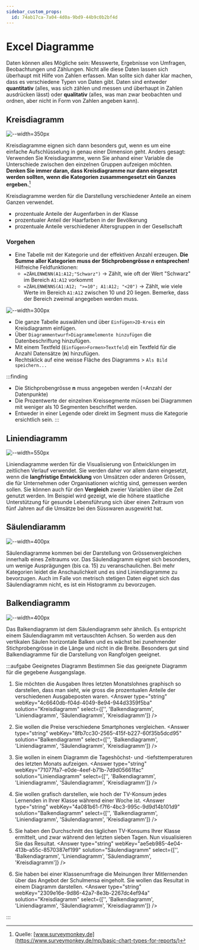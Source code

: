 ```yaml
---
sidebar_custom_props:
  id: 74ab17ca-7a04-4d0a-9bd9-44b9c0b2bf4d
---
```


# Excel Diagramme


Daten können alles Mögliche sein: Messwerte, Ergebnisse von Umfragen, Beobachtungen und Zählungen. Nicht alle diese Daten lassen sich überhaupt mit Hilfe von Zahlen erfassen. Man sollte sich daher klar machen, dass es verschiedene Typen von Daten gibt. Daten sind entweder **quantitativ** (alles, was sich zählen und messen und überhaupt in Zahlen ausdrücken lässt) oder **qualitativ** (alles, was man zwar beobachten und ordnen, aber nicht in Form von Zahlen angeben kann). 

## Kreisdiagramm

![--width=350px](images/diagramm-kreis.png)

Kreisdiagramme eignen sich dann besonders gut, wenn es um eine einfache Aufschlüsselung in genau einer Dimension geht. Anders gesagt: Verwenden Sie Kreisdiagramme, wenn Sie anhand einer Variable die Unterschiede zwischen den einzelnen Gruppen aufzeigen möchten. **Denken Sie immer daran, dass Kreisdiagramme nur dann eingesetzt werden sollten, wenn die Kategorien zusammengesetzt ein Ganzes ergeben.**[^1]

Kreisdiagramme werden für die Darstellung verschiedener Anteile an einem Ganzen verwendet.
- prozentuale Anteile der Augenfarben in der Klasse
- prozentualer Anteil der Haarfarben in der Bevölkerung
- prozentuale Anteile verschiedener Altersgruppen in der Gesellschaft

### Vorgehen

- Eine Tabelle mit der Kategorie und der effektiven Anzahl erzeugen. **Die Summe aller Kategorien muss der Stichprobengrösse _n_ entsprechen!**  
  Hilfreiche Feldfunktionen:
  - `=ZÄHLENWENN(A1:A12;"Schwarz")` -> Zählt, wie oft der Wert "Schwarz" im Bereich `A1:A12` vorkommt
  - `=ZÄHLENWENNS(A1:A12; ">=10"; A1:A12; "<20")` -> Zählt, wie viele Werte im Bereich `A1:A12` zwischen 10 und 20 liegen. Bemerke, dass der Bereich zweimal angegeben werden muss.

![--width=300px](images/diagramme-kreis-tabelle.png)

- Die ganze Tabelle auswählen und über `Einfügen>2D-Kreis` ein Kreisdiagramm einfügen.
- Über `Diagrammentwurf>Diagrammelemente hinzufügen` die Datenbeschriftung hinzufügen.
- Mit einem Textfeld (`Einfügen>Formen>Textfeld`) ein Textfeld für die Anzahl Datensätze (**n**) hinzufügen.
- Rechtsklick auf eine weisse Fläche des Diagramms > `Als Bild speichern...` 

:::finding
- Die Stichprobengrösse **n** muss angegeben werden (=Anzahl der Datenpunkte)
- Die Prozentwerte der einzelnen Kreissegmente müssen bei Diagrammen mit weniger als 10 Segmenten beschriftet werden.
- Entweder in einer Legende oder direkt im Segment muss die Kategorie ersichtlich sein.
:::

<Answer type="text" webKey="0eaed76e-2add-4cba-8383-8ab0ad514565" placeholder="✍️ Notizen..." />

## Liniendiagramm

![--width=550px](images/diagramm-linie.png)

Liniendiagramme werden für die Visualisierung von Entwicklungen im zeitlichen Verlauf verwendet. Sie werden daher vor allem dann eingesetzt, wenn die **langfristige Entwicklung** von Umsätzen oder anderen Grössen, die für Unternehmen oder Organisationen wichtig sind, gemessen werden sollen. Sie können auch für den **Vergleich** zweier Variablen über die Zeit genutzt werden. Im Beispiel wird gezeigt, wie die höhere staatliche Unterstützung für gesunde Lebensführung sich über einen Zeitraum von fünf Jahren auf die Umsätze bei den Süsswaren ausgewirkt hat.

<Answer type="text" webKey="a6602f15-8ea2-4c83-bd65-244ae1af5e3c" placeholder="✍️ Notizen..." />

## Säulendiaramm

![--width=400px](images/diagramm-saeulen.png)

Säulendiagramme kommen bei der Darstellung von Grössenvergleichen innerhalb eines Zeitraums vor.
Das Säulendiagramm eignet sich besonders, um wenige Ausprägungen (bis ca. 15) zu veranschaulichen. Bei mehr Kategorien leidet die Anschaulichkeit und es sind Liniendiagramme zu bevorzugen. Auch im Falle von metrisch stetigen Daten eignet sich das Säulendiagramm nicht, es ist ein Histogramm zu bevorzugen.

<Answer type="text" webKey="c4e2959c-ebd0-4635-b53c-60fa4ef7e301" placeholder="✍️ Notizen..." />

## Balkendiagramm

![--width=400px](images/diagramm-balken.png)

Das Balkendiagramm ist dem Säulendiagramm sehr ähnlich. Es entspricht einem Säulendiagramm mit vertauschten Achsen. So werden aus den vertikalen Säulen horizontale Balken und es wächst bei zunehmender Stichprobengrösse in die Länge und nicht in die Breite. Besonders gut sind Balkendiagramme für die Darstellung von Rangfolgen geeignet.

<Answer type="text" webKey="6cdbdad0-872b-4590-ad80-fb83182a36d7" placeholder="✍️ Notizen..." />

:::aufgabe Geeignetes Diagramm
Bestimmen Sie das geeignete Diagramm für die gegebene Ausgangslage.

1. Sie möchten die Ausgaben Ihres letzten Monatslohnes graphisch so darstellen, dass man sieht, wie gross die prozentualen Anteile der verschiedenen Ausgabeposten waren.
<Answer type="string" webKey="4c6640db-f04d-4049-8e94-944d3359f5ba" solution="Kreisdiagramm" select={['', 'Balkendiagramm', 'Liniendiagramm', 'Säulendiagramm', 'Kreisdiagramm']} />

2. Sie wollen die Preise verschiedene Smartphones vergleichen.
<Answer type="string" webKey="8fb7cc30-2565-415f-b227-60f35b5dcd95" solution="Balkendiagramm" select={['', 'Balkendiagramm', 'Liniendiagramm', 'Säulendiagramm', 'Kreisdiagramm']} />

3. Sie wollen in einem Diagramm die Tageshöchst- und -tiefsttemperaturen des letzten Monats aufzeigen.
<Answer type="string" webKey="71077fa7-e0de-4eef-b71b-7d9d05661fac" solution="Liniendiagramm" select={['', 'Balkendiagramm', 'Liniendiagramm', 'Säulendiagramm', 'Kreisdiagramm']} />

4. Sie wollen grafisch darstellen, wie hoch der TV-Konsum jedes Lernenden in Ihrer Klasse während einer Woche ist.
<Answer type="string" webKey="4a081b61-f7f6-4bc3-995c-9d9d14b101d9" solution="Balkendiagramm" select={['', 'Balkendiagramm', 'Liniendiagramm', 'Säulendiagramm', 'Kreisdiagramm']} />

5. Sie haben den Durchschnitt des täglichen TV-Konsums Ihrer Klasse ermittelt, und zwar während den letzten sieben Tagen. Nun visualisieren Sie das Resultat.
<Answer type="string" webKey="ae5eb985-4e04-413b-a55c-8570387ef199" solution="Säulendiagramm" select={['', 'Balkendiagramm', 'Liniendiagramm', 'Säulendiagramm', 'Kreisdiagramm']} />

6. Sie haben bei einer Klassenumfrage die Meinungen Ihrer Mitlernenden über das Angebot der Schulmensa eingeholt. Sie wollen das Resultat in einem Diagramm darstellen.
<Answer type="string" webKey="2309e16e-9d86-42a7-8e3b-2267dc4ef94a" solution="Kreisdiagramm" select={['', 'Balkendiagramm', 'Liniendiagramm', 'Säulendiagramm', 'Kreisdiagramm']} />

<Answer type="text" webKey="b11e0a1f-bfdb-4133-add6-5b756f481625" placeholder="✍️ Notizen..." />
:::

[^1]: Quelle: [www.surveymonkey.de](https://www.surveymonkey.de/mp/basic-chart-types-for-reports/)
